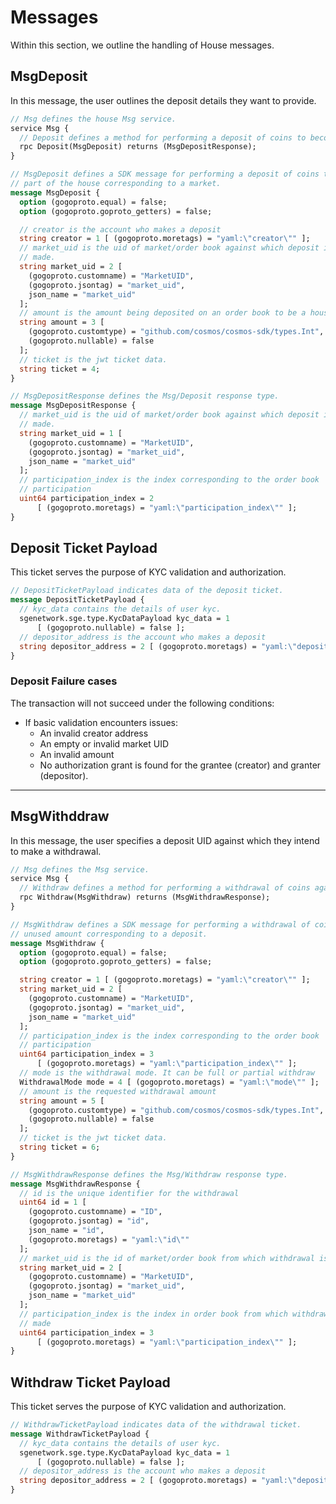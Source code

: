 # **Messages**

Within this section, we outline the handling of House messages.

## **MsgDeposit**

In this message, the user outlines the deposit details they want to provide.

```proto
// Msg defines the house Msg service.
service Msg {
  // Deposit defines a method for performing a deposit of coins to become part of the house corresponding to a market.
  rpc Deposit(MsgDeposit) returns (MsgDepositResponse);
}
```

```proto
// MsgDeposit defines a SDK message for performing a deposit of coins to become
// part of the house corresponding to a market.
message MsgDeposit {
  option (gogoproto.equal) = false;
  option (gogoproto.goproto_getters) = false;

  // creator is the account who makes a deposit
  string creator = 1 [ (gogoproto.moretags) = "yaml:\"creator\"" ];
  // market_uid is the uid of market/order book against which deposit is being
  // made.
  string market_uid = 2 [
    (gogoproto.customname) = "MarketUID",
    (gogoproto.jsontag) = "market_uid",
    json_name = "market_uid"
  ];
  // amount is the amount being deposited on an order book to be a house
  string amount = 3 [
    (gogoproto.customtype) = "github.com/cosmos/cosmos-sdk/types.Int",
    (gogoproto.nullable) = false
  ];
  // ticket is the jwt ticket data.
  string ticket = 4;
}

// MsgDepositResponse defines the Msg/Deposit response type.
message MsgDepositResponse {
  // market_uid is the uid of market/order book against which deposit is being
  // made.
  string market_uid = 1 [
    (gogoproto.customname) = "MarketUID",
    (gogoproto.jsontag) = "market_uid",
    json_name = "market_uid"
  ];
  // participation_index is the index corresponding to the order book
  // participation
  uint64 participation_index = 2
      [ (gogoproto.moretags) = "yaml:\"participation_index\"" ];
}
```

## **Deposit Ticket Payload**

This ticket serves the purpose of KYC validation and authorization.

```proto
// DepositTicketPayload indicates data of the deposit ticket.
message DepositTicketPayload {
  // kyc_data contains the details of user kyc.
  sgenetwork.sge.type.KycDataPayload kyc_data = 1
      [ (gogoproto.nullable) = false ];
  // depositor_address is the account who makes a deposit
  string depositor_address = 2 [ (gogoproto.moretags) = "yaml:\"depositor_address\"" ];
}
```

### **Deposit Failure cases**

The transaction will not succeed under the following conditions:

- If basic validation encounters issues:
  - An invalid creator address
  - An empty or invalid market UID
  - An invalid amount
  - No authorization grant is found for the grantee (creator) and granter (depositor).

---

## **MsgWithddraw**

In this message, the user specifies a deposit UID against which they intend to make a withdrawal.

```proto
// Msg defines the Msg service.
service Msg {
  // Withdraw defines a method for performing a withdrawal of coins against a deposit.
  rpc Withdraw(MsgWithdraw) returns (MsgWithdrawResponse);
}
```

```proto
// MsgWithdraw defines a SDK message for performing a withdrawal of coins of
// unused amount corresponding to a deposit.
message MsgWithdraw {
  option (gogoproto.equal) = false;
  option (gogoproto.goproto_getters) = false;

  string creator = 1 [ (gogoproto.moretags) = "yaml:\"creator\"" ];
  string market_uid = 2 [
    (gogoproto.customname) = "MarketUID",
    (gogoproto.jsontag) = "market_uid",
    json_name = "market_uid"
  ];
  // participation_index is the index corresponding to the order book
  // participation
  uint64 participation_index = 3
      [ (gogoproto.moretags) = "yaml:\"participation_index\"" ];
  // mode is the withdrawal mode. It can be full or partial withdraw
  WithdrawalMode mode = 4 [ (gogoproto.moretags) = "yaml:\"mode\"" ];
  // amount is the requested withdrawal amount
  string amount = 5 [
    (gogoproto.customtype) = "github.com/cosmos/cosmos-sdk/types.Int",
    (gogoproto.nullable) = false
  ];
  // ticket is the jwt ticket data.
  string ticket = 6;
}

// MsgWithdrawResponse defines the Msg/Withdraw response type.
message MsgWithdrawResponse {
  // id is the unique identifier for the withdrawal
  uint64 id = 1 [
    (gogoproto.customname) = "ID",
    (gogoproto.jsontag) = "id",
    json_name = "id",
    (gogoproto.moretags) = "yaml:\"id\""
  ];
  // market_uid is the id of market/order book from which withdrawal is made
  string market_uid = 2 [
    (gogoproto.customname) = "MarketUID",
    (gogoproto.jsontag) = "market_uid",
    json_name = "market_uid"
  ];
  // participation_index is the index in order book from which withdrawal is
  // made
  uint64 participation_index = 3
      [ (gogoproto.moretags) = "yaml:\"participation_index\"" ];
}
```

## **Withdraw Ticket Payload**

This ticket serves the purpose of KYC validation and authorization.

```proto
// WithdrawTicketPayload indicates data of the withdrawal ticket.
message WithdrawTicketPayload {
  // kyc_data contains the details of user kyc.
  sgenetwork.sge.type.KycDataPayload kyc_data = 1
      [ (gogoproto.nullable) = false ];
  // depositor_address is the account who makes a deposit
  string depositor_address = 2 [ (gogoproto.moretags) = "yaml:\"depositor_address\"" ];
}
```
